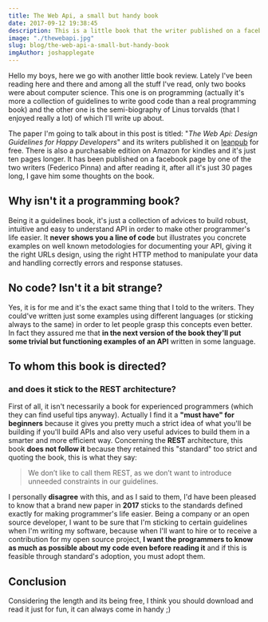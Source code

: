 ```yaml
---
title: The Web Api, a small but handy book
date: 2017-09-12 19:38:45
description: This is a little book that the writer published on a facebook page where I answered him. Let's check it out
image: "./thewebapi.jpg"
slug: blog/the-web-api-a-small-but-handy-book
imgAuthor: joshapplegate
---
```


Hello my boys, here we go with another little book review.
Lately I've been reading here and there and among all the stuff I've read, only two books were about computer science. This one is on programming (actually it's more a collection of guidelines to write good code than a real programming book) and the other one is the semi-biography of Linus torvalds (that I enjoyed really a lot) of which I'll write up about.

The paper I'm going to talk about in this post is titled: "_The Web Api: Design Guidelines for Happy Developers_" and its writers published it on [leanpub](https://leanpub.com/thewebapinntux) for free. There is also a purchasable edition on Amazon for kindles and it's just ten pages longer.
It has been published on a facebook page by one of the two writers (Federico Pinna) and after reading it, after all it's just 30 pages long, I gave him some thoughts on the book.

## Why isn't it a programming book?

Being it a guidelines book, it's just a collection of advices to build robust, intuitive and easy to understand API in order to make other programmer's life easier. It **never shows you a line of code** but illustrates you concrete examples on well known metodologies for documenting your API, giving it the right URLs design, using the right HTTP method to manipulate your data and handling correctly errors and response statuses.

## No code? Isn't it a bit strange?

Yes, it is for me and it's the exact same thing that I told to the writers. They could've written just some examples using different languages (or sticking always to the same) in order to let people grasp this concepts even better. In fact they assured me that **in the next version of the book they'll put some trivial but functioning examples of an API** written in some language.

## To whom this book is directed?

### and does it stick to the REST architecture?

First of all, it isn't necessarily a book for experienced programmers (which they can find useful tips anyway). Actually I find it a **"must have" for beginners** because it gives you pretty much a strict idea of what you'll be building if you'll build APIs and also very useful advices to build them in a smarter and more efficient way.
Concerning the **REST** architecture, this book **does not follow it** because they retained this "standard" too strict and quoting the book, this is what they say:

> We don’t like to call them REST, as we don’t want to introduce unneeded constraints in our guidelines.

I personally **disagree** with this, and as I said to them, I'd have been pleased to know that a brand new paper in **2017** sticks to the standards defined exactly for making programmer's life easier.
Being a company or an open source developer, I want to be sure that I'm sticking to certain guidelines when I'm writing my software, because when I'll want to hire or to receive a contribution for my open source project, **I want the programmers to know as much as possible about my code even before reading it** and if this is feasible through standard's adoption, you must adopt them.

## Conclusion

Considering the length and its being free, I think you should download and read it just for fun, it can always come in handy ;)
